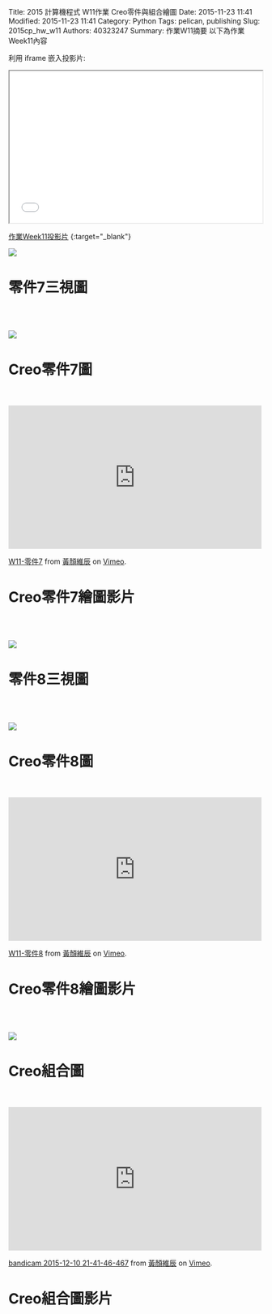 Title: 2015 計算機程式 W11作業 Creo零件與組合繪圖
Date: 2015-11-23 11:41
Modified: 2015-11-23 11:41
Category: Python
Tags: pelican, publishing
Slug: 2015cp_hw_w11
Authors: 40323247
Summary: 作業W11摘要
以下為作業Week11內容

利用 iframe 嵌入投影片:

<iframe src="simplest11.html" width="500" height="300"></iframe>

[作業Week11投影片](simplest11.html)
{:target="_blank"}

<img src="https://copy.com/R9ODnoSURvimJAn3"></img><br/>
<h1>零件7三視圖</h1>
<br/>
<br/>

<img src="https://copy.com/O0I9guEpPqSMRMOl"></img><br/>
<h1>Creo零件7圖</h1>
<br/>
<br/>

 <iframe src="https://player.vimeo.com/video/147944506" width="500" height="283" frameborder="0" webkitallowfullscreen mozallowfullscreen allowfullscreen></iframe> <p><a href="https://vimeo.com/147944506">W11-零件7</a> from <a href="https://vimeo.com/user45499931">黃顏維辰</a> on <a href="https://vimeo.com">Vimeo</a>.</p>

<h1>Creo零件7繪圖影片</h1>
<br/>
<br/>

<img src="https://copy.com/iaFiJ4Ushic9cN7F"></img><br/>
<h1>零件8三視圖</h1>
<br/>
<br/>

<img src="https://copy.com/QiZezT4TNSN9JmYx"></img><br/>
<h1>Creo零件8圖</h1>
<br/>
<br/>

 <iframe src="https://player.vimeo.com/video/147944558" width="500" height="283" frameborder="0" webkitallowfullscreen mozallowfullscreen allowfullscreen></iframe> <p><a href="https://vimeo.com/147944558">W11-零件8</a> from <a href="https://vimeo.com/user45499931">黃顏維辰</a> on <a href="https://vimeo.com">Vimeo</a>.</p>

<h1>Creo零件8繪圖影片</h1>
</p>
<br/>
<br/>

<img src="https://copy.com/C3xIjmXpYkh3G7w9"></img><br/>

<h1>Creo組合圖</h1>
<br/>
<br/>

  <iframe src="https://player.vimeo.com/video/148491335" width="500" height="283" frameborder="0" webkitallowfullscreen mozallowfullscreen allowfullscreen></iframe>
<p><a href="https://vimeo.com/148491335">bandicam 2015-12-10 21-41-46-467</a> from <a href="https://vimeo.com/user45499931">黃顏維辰</a> on <a href="https://vimeo.com">Vimeo</a>.</p>

<h1>Creo組合圖影片</h1>